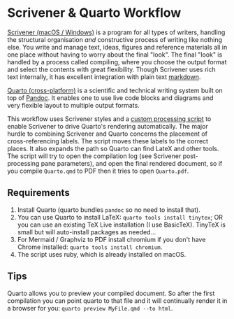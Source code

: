 # Scrivener & Quarto Workflow

[Scrivener (macOS / Windows)](http://literatureandlatte.com) is a program for all types of writers, handling the structural organisation *and* constructive process of writing like nothing else. You write and manage text, ideas, figures and reference materials all in one place without having to worry about the final "look". The final "look" is handled by a process called compiling, where you choose the output format and select the contents with great flexibility. Though Scrivener uses rich text internally, it has excellent integration with plain text [markdown](https://en.wikipedia.org/wiki/Markdown). 

[Quarto (cross-platform)](https://quarto.org) is a scientific and technical writing system built on top of [Pandoc](https://pandoc.org). It enables one to use live code blocks and diagrams and very flexible layout to multiple output formats. 

This workflow uses Scrivener styles and a [custom processing script](https://github.com/iandol/scrivomatic/blob/master/quarto-run.rb) to enable Scrivener to drive Quarto's rendering automatically. The major hurdle to combining Scrivener and Quarto concerns the placement of cross-referencing labels. The script moves these labels to the correct places. It also expands the path so Quarto can find LateX and other tools. The script will try to open the compilation log (see Scrivener post-processing pane parameters), and open the final rendered document, so if you compile `Quarto.qmd` to PDF then it tries to open `Quarto.pdf`.

## Requirements

1. Install Quarto (quarto bundles `pandoc` so no need to install that).
2. You can use Quarto to install LaTeX: `quarto tools install tinytex`; OR you can use an existing TeX Live installation (I use BasicTeX). TinyTeX is small but will auto-install packages as needed…
3. For Mermaid / Graphviz to PDF install chromium if you don't have Chrome installed: `quarto tools install chromium`.
4. The script uses ruby, which is already installed on macOS.

## Tips

Quarto allows you to preview your compiled document. So after the first compilation you can point quarto to that file and it will continually render it in a browser for you: `quarto preview MyFile.qmd --to html`.



